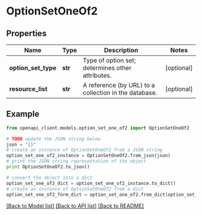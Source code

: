 # OptionSetOneOf2


## Properties
Name | Type | Description | Notes
------------ | ------------- | ------------- | -------------
**option_set_type** | **str** | Type of option set; determines other attributes. | [optional] 
**resource_list** | **str** | A reference (by URL) to a collection in the database. | [optional] 

## Example

```python
from openapi_client.models.option_set_one_of2 import OptionSetOneOf2

# TODO update the JSON string below
json = "{}"
# create an instance of OptionSetOneOf2 from a JSON string
option_set_one_of2_instance = OptionSetOneOf2.from_json(json)
# print the JSON string representation of the object
print OptionSetOneOf2.to_json()

# convert the object into a dict
option_set_one_of2_dict = option_set_one_of2_instance.to_dict()
# create an instance of OptionSetOneOf2 from a dict
option_set_one_of2_form_dict = option_set_one_of2.from_dict(option_set_one_of2_dict)
```
[[Back to Model list]](../README.md#documentation-for-models) [[Back to API list]](../README.md#documentation-for-api-endpoints) [[Back to README]](../README.md)


